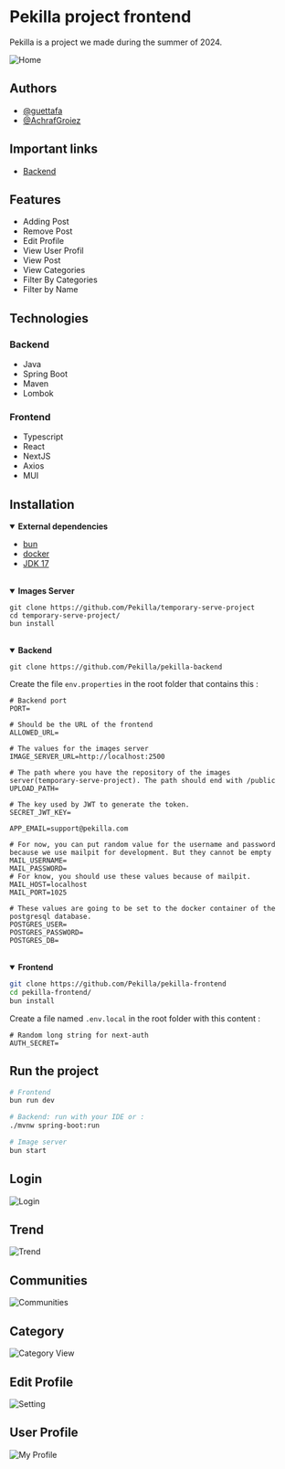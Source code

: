 # Pekilla project frontend

Pekilla is a project we made during the summer of 2024.

![Home](./public/markdown-images/main.png)

## Authors

- [@guettafa](https://www.github.com/guettafa)
- [@AchrafGroiez](https://github.com/AchrafGroiez)

## Important links

- [Backend](https://github.com/Pekilla/pekilla-backend)

## Features

- Adding Post
- Remove Post
- Edit Profile
- View User Profil
- View Post
- View Categories
- Filter By Categories
- Filter by Name

## Technologies

### Backend

- Java
- Spring Boot
- Maven
- Lombok

### Frontend

- Typescript
- React
- NextJS
- Axios
- MUI


## Installation
<!-- Dependencies -->
<details open><summary><b>External dependencies</b></summary>

- [bun](https://bun.sh/)
- [docker](https://www.docker.com/)
- [JDK 17](https://www.oracle.com/ca-en/java/technologies/downloads/#java17)

</details>
<br />

<!-- Images section -->
<details open><summary><b>Images Server</b></summary>

```shell
git clone https://github.com/Pekilla/temporary-serve-project
cd temporary-serve-project/
bun install
```

</details>
<br />

<!-- Backend section -->
<details open><summary><b>Backend</b></summary>

```
git clone https://github.com/Pekilla/pekilla-backend
```

Create the file `env.properties` in the root folder that contains this :
```properties
# Backend port
PORT=

# Should be the URL of the frontend
ALLOWED_URL=

# The values for the images server
IMAGE_SERVER_URL=http://localhost:2500

# The path where you have the repository of the images server(temporary-serve-project). The path should end with /public
UPLOAD_PATH=

# The key used by JWT to generate the token.
SECRET_JWT_KEY=

APP_EMAIL=support@pekilla.com

# For now, you can put random value for the username and password because we use mailpit for development. But they cannot be empty
MAIL_USERNAME=
MAIL_PASSWORD=
# For know, you should use these values because of mailpit.
MAIL_HOST=localhost
MAIL_PORT=1025

# These values are going to be set to the docker container of the postgresql database.
POSTGRES_USER=
POSTGRES_PASSWORD=
POSTGRES_DB=
```
</details>
<br />

<!-- Frontend section -->
<details open><summary><b>Frontend</b></summary>

```sh
git clone https://github.com/Pekilla/pekilla-frontend
cd pekilla-frontend/
bun install
```

Create a file named `.env.local` in the root folder with this content :
```properties
# Random long string for next-auth
AUTH_SECRET=
```
</details>

## Run the project

```sh
# Frontend
bun run dev

# Backend: run with your IDE or :
./mvnw spring-boot:run

# Image server
bun start
```

## Login
![Login](./public/markdown-images/login.png)

## Trend
![Trend](./public/markdown-images/trend.png)

## Communities
![Communities](./public/markdown-images/communities.png)

## Category
![Category View](./public/markdown-images/category_view.png)

## Edit Profile
![Setting](./public/markdown-images/setting.png)

## User Profile
![My Profile](./public/markdown-images/my_profile.png)
